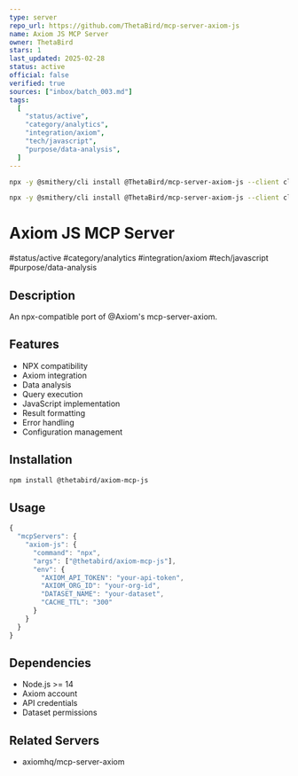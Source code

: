 ```yaml
---
type: server
repo_url: https://github.com/ThetaBird/mcp-server-axiom-js
name: Axiom JS MCP Server
owner: ThetaBird
stars: 1
last_updated: 2025-02-28
status: active
official: false
verified: true
sources: ["inbox/batch_003.md"]
tags:
  [
    "status/active",
    "category/analytics",
    "integration/axiom",
    "tech/javascript",
    "purpose/data-analysis",
  ]
---
```


```bash
npx -y @smithery/cli install @ThetaBird/mcp-server-axiom-js --client claude
```

```bash
npx -y @smithery/cli install @ThetaBird/mcp-server-axiom-js --client claude
```

# Axiom JS MCP Server

#status/active #category/analytics #integration/axiom #tech/javascript #purpose/data-analysis

## Description

An npx-compatible port of @Axiom's mcp-server-axiom.

## Features

- NPX compatibility
- Axiom integration
- Data analysis
- Query execution
- JavaScript implementation
- Result formatting
- Error handling
- Configuration management

## Installation

```bash
npm install @thetabird/axiom-mcp-js
```

## Usage

```javascript
{
  "mcpServers": {
    "axiom-js": {
      "command": "npx",
      "args": ["@thetabird/axiom-mcp-js"],
      "env": {
        "AXIOM_API_TOKEN": "your-api-token",
        "AXIOM_ORG_ID": "your-org-id",
        "DATASET_NAME": "your-dataset",
        "CACHE_TTL": "300"
      }
    }
  }
}
```

## Dependencies

- Node.js >= 14
- Axiom account
- API credentials
- Dataset permissions

## Related Servers

- axiomhq/mcp-server-axiom

